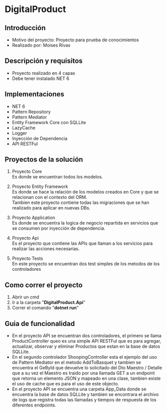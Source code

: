 # **DigitalProduct**
## Introducción

- Motivo del proyecto: Proyecto para prueba de conocimientos
- Realizado por: Moises Rivas

## Descripción y requisitos
- Proyecto realizado en 4 capas
- Debe tener instalado NET 6

## Implementaciones
- NET 6
- Pattern Repository
- Pattern Mediator
- Entity Framework Core con SQLLite
- LazyCache
- Logger
- Inyección de Dependencia
- API RESTFul

## Proyectos de la solución
1) Proyecto Core\
Es donde se encuentran todos los modelos.

2) Proyecto Entity Framework\
Es donde se hace la relación de los modelos creados en Core y que se relacionan con el contexto del ORM.\
Tambien este proyecto contiene todas las migraciones que se han realizado para aplicar en nuevas DBs.

3) Proyecto Application\
Es donde se encuentra la logica de negocio repartida en servicios que se consumen por inyección de dependencia.

4) Proyecto Api\
Es el proyecto que contiene las APIs que llaman a los servicios para realizar las acciones necesarias.

5) Proyecto Tests\
En este proyecto se encuentran dos test simples de los metodos de los controladores

## Como correr el proyecto

1) Abrir un cmd
2) Ir a la carpeta "**DigitalProduct.Api**"
3) Correr el comando "**dotnet run**"

## Guia de funcionalidad
- En el proyecto API se encuentran dos controladores, el primero se llama ProductController queo es una simple API RESTFul que es para agregar, actualizar, observar y eliminar Productos que estan en la base de datos SQLLite.
- En el segundo controlador ShoopingController esta el ejemplo del uso de Pattern Mediator en el metodo AddToBasquet y tambien se encuentra el GeById que devuelve lo solicitado del Dto Maestro / Detalle que a su vez el Maestro es traido por una llamada GET a un endpoint que retorna un elemento JSON y mapeado en una clase, tambien existe el uso de cache que es para el uso de este objecto.
- En el proyecto API se encuentra una carpeta App_Data donde se encuentra la base de datos SQLLite y tambien se encontrara el archivo de logs que registra todas las llamadas y tiempos de respuesta de los diferentes endpoints.

